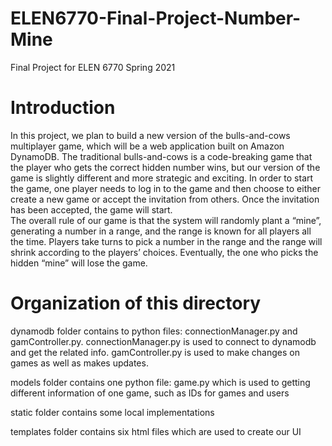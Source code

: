 # ELEN6770-Final-Project-Number-Mine
Final Project for ELEN 6770 Spring 2021

# Introduction
  In this project, we plan to build a new version of the bulls-and-cows multiplayer game, which will be a web application built on Amazon DynamoDB. 
  The traditional bulls-and-cows is a code-breaking game that the player who gets the correct hidden number wins, but our version of the game is slightly different and more strategic and exciting. 
  In order to start the game, one player needs to log in to the game and then choose to either create a new game or accept the invitation from others. Once the invitation has been accepted, the game will start.  
  The overall rule of our game is that the system will randomly plant a “mine”, generating a number in a range, and the range is known for all players all the time. Players take turns to pick a number in the range and the range will shrink according to the players’ choices. 
  Eventually, the one who picks the hidden “mine” will lose the game. 
  
# Organization of this directory

dynamodb folder contains to python files: connectionManager.py and gamController.py. connectionManager.py is used to connect to dynamodb and get the related info. gamController.py is used to make changes on games as well as makes updates.

models folder contains one python file: game.py which is used to getting different information of one game, such as IDs for games and users

static folder contains some local implementations

templates folder contains six html files which are used to create our UI
